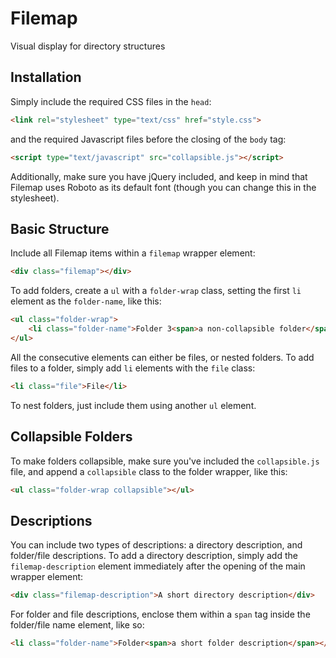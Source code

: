 # Filemap
Visual display for directory structures

## Installation
Simply include the required CSS files in the `head`:
```html
<link rel="stylesheet" type="text/css" href="style.css">
```
and the required Javascript files before the closing of the `body` tag:
```html
<script type="text/javascript" src="collapsible.js"></script>
```
Additionally, make sure you have jQuery included, and keep in mind that Filemap uses Roboto as its default font (though you can change this in the stylesheet).

## Basic Structure
Include all Filemap items within a `filemap` wrapper element:
```html
<div class="filemap"></div>
```
To add folders, create a `ul` with a `folder-wrap` class, setting the first `li` element as the `folder-name`, like this:
```html
<ul class="folder-wrap">
	<li class="folder-name">Folder 3<span>a non-collapsible folder</span></li>
</ul>
```
All the consecutive elements can either be files, or nested folders. To add files to a folder, simply add `li` elements with the `file` class:
```html
<li class="file">File</li>
```
To nest folders, just include them using another `ul` element.

## Collapsible Folders
To make folders collapsible, make sure you've included the `collapsible.js` file, and append a `collapsible` class to the folder wrapper, like this:
```html
<ul class="folder-wrap collapsible"></ul>
```

## Descriptions
You can include two types of descriptions: a directory description, and folder/file descriptions. To add a directory description, simply add the `filemap-description` element immediately after the opening of the main wrapper element:
```html
<div class="filemap-description">A short directory description</div>
```
For folder and file descriptions, enclose them within a `span` tag inside the folder/file name element, like so:
```html
<li class="folder-name">Folder<span>a short folder description</span></li>
```
